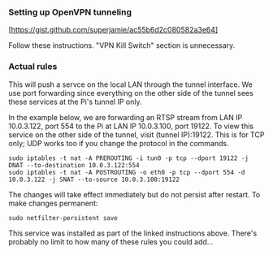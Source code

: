 ### Setting up OpenVPN tunneling ###
[https://gist.github.com/superjamie/ac55b6d2c080582a3e64]

Follow these instructions. "VPN Kill Switch" section is unnecessary.

### Actual rules ###
This will push a servce on the local LAN through the tunnel interface. We use port forwarding since everything on the other side of the tunnel sees these services at the Pi's tunnel IP only.

In the example below, we are forwarding an RTSP stream from LAN IP 10.0.3.122, port 554 to the Pi at LAN IP 10.0.3.100, port 19122. To view this service on the other side of the tunnel, visit (tunnel IP):19122. This is for TCP only; UDP works too if you change the protocol in the commands.

    sudo iptables -t nat -A PREROUTING -i tun0 -p tcp --dport 19122 -j DNAT --to-destination 10.0.3.122:554
    sudo iptables -t nat -A POSTROUTING -o eth0 -p tcp --dport 554 -d 10.0.3.122 -j SNAT --to-source 10.0.3.100:19122
    
The changes will take effect immediately but do not persist after restart. To make changes permanent:

    sudo netfilter-persistent save
    
This service was installed as part of the linked instructions above. There's probably no limit to how many of these rules you could add...
